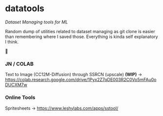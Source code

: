 # datatools
*Dataset Managing tools for ML*

Random dump of utilities related to dataset managing as git clone is easier than remembering where I saved those. Everything is kinda self explanatory I think.

👀

### JN / COLAB
Text to Image (CC12M-Diffusion) through SSRCN (upscale) **(WIP)** -> https://colab.research.google.com/drive/1Pyx2Z7qDE003R2C0Vo5mFAu0oDUCXM7w


### Online Tools
Spritesheets -> https://www.leshylabs.com/apps/sstool/
